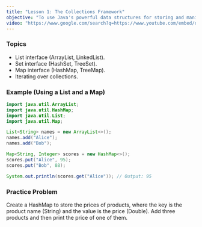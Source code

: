 ```yaml
---
title: "Lesson 1: The Collections Framework"
objective: "To use Java's powerful data structures for storing and manipulating groups of objects."
video: "https://www.google.com/search?q=https://www.youtube.com/embed/q27c2I1Jj6A"
---
```


### Topics

- List interface (ArrayList, LinkedList).
- Set interface (HashSet, TreeSet).
- Map interface (HashMap, TreeMap).
- Iterating over collections.

### Example (Using a List and a Map)

```java
import java.util.ArrayList;
import java.util.HashMap;
import java.util.List;
import java.util.Map;

List<String> names = new ArrayList<>();
names.add("Alice");
names.add("Bob");

Map<String, Integer> scores = new HashMap<>();
scores.put("Alice", 95);
scores.put("Bob", 88);

System.out.println(scores.get("Alice")); // Output: 95
```

### Practice Problem

Create a HashMap to store the prices of products, where the key is the product name (String) and the value is the price (Double). Add three products and then print the price of one of them.
